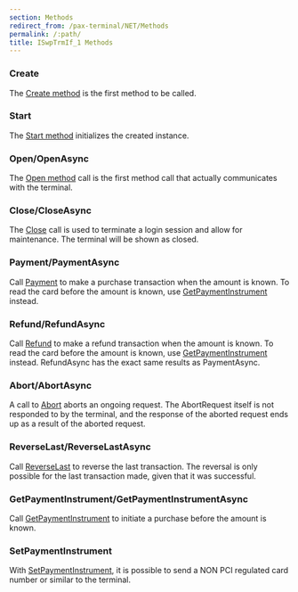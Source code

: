 ```yaml
---
section: Methods
redirect_from: /pax-terminal/NET/Methods
permalink: /:path/
title: ISwpTrmIf_1 Methods
---
```

### Create

The [Create method][create-method] is the first method to be called.

### Start

The [Start method][start-method] initializes the created instance.

### Open/OpenAsync

The [Open method][open] call is the first method call that actually communicates with the terminal.

### Close/CloseAsync

The [Close][close] call is used to terminate a login session and allow for maintenance. The terminal will be shown as closed.

### Payment/PaymentAsync

Call [Payment][payment] to make a purchase transaction when the amount is known. To read the card before the amount is known, use [GetPaymentInstrument][getpaymentinstrument] instead.

### Refund/RefundAsync

Call [Refund][refund] to make a refund transaction when the amount is known. To read the card before the amount is known, use [GetPaymentInstrument][getpaymentinstrument] instead. RefundAsync has the exact same results as PaymentAsync.

### Abort/AbortAsync

A call to [Abort][abort] aborts an ongoing request. The AbortRequest itself is not responded to by the terminal, and the response of the aborted request ends up as a result of the aborted request.

### ReverseLast/ReverseLastAsync

Call [ReverseLast][reverselast] to reverse the last transaction. The reversal is only possible for the last transaction made, given that it was successful.

### GetPaymentInstrument/GetPaymentInstrumentAsync

Call [GetPaymentInstrument][getpaymentinstrument] to initiate a purchase before the amount is known.

### SetPaymentInstrument

With [SetPaymentInstrument][setpaymentinstrument], it is possible to send a NON PCI regulated card number or similar to the terminal.

[create-method]: ./create
[start-method]: ./start
[open]: ./openasync
[payment]: paymentasync
[getpaymentinstrument]: ./getpaymentinstrumentasync
[abort]: ./abortasync
[refund]: ./refundasync
[close]: ./closeasync
[setpaymentinstrument]: ./setpaymentinstrument
[reverselast]: ./reverselastasync
